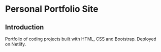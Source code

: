 # Personal Portfolio Site

## Introduction

Portfolio of coding projects built with HTML, CSS and Bootstrap. Deployed on Netlify.

